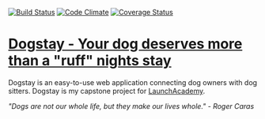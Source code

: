 [![Build Status](https://travis-ci.org/Dodie324/dogstay.svg?branch=master)](https://travis-ci.org/Dodie324/dogstay) [![Code Climate](https://codeclimate.com/github/Dodie324/dogstay.png)](https://codeclimate.com/github/Dodie324/dogstay) [![Coverage Status](https://coveralls.io/repos/Dodie324/dogstay/badge.png)](https://coveralls.io/r/Dodie324/dogstay)

# [Dogstay - Your dog deserves more than a "ruff" nights stay](http://dogstay.herokuapp.com/)

Dogstay is an easy-to-use web application connecting dog owners with dog sitters. Dogstay is my capstone project for [LaunchAcademy](http://www.launchacademy.com).

*"Dogs are not our whole life, but they make our lives whole." - Roger Caras*

